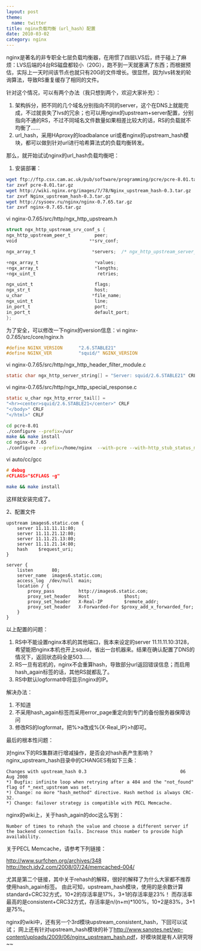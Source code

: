 ```yaml
---
layout: post
theme:
  name: twitter
title: nginx负载均衡（url_hash）配置
date: 2010-03-02
category: nginx
---
```


nginx是著名的非专职全七层负载均衡器，在用惯了四层LVS后，终于碰上了麻烦：LVS后端的4台RS磁盘都较小（20G），跑不到一天就塞满了东西；而根据预估，实际上一天时间该节点也就只有20G的文件增长。很显然，因为lvs转发的轮询算法，导致RS重复缓存了相同的文件。

针对这个情况，可以有两个办法（我只想到两个，欢迎大家补充）：

1. 架构拆分，把不同的几个域名分别指向不同的server，这个在DNS上就能完成，不过就丧失了lvs的冗余；也可以用nginx的upstream+server配置，分别指向不通的RS，不过不同域名文件数量如果相差比较大的话，RS的负载就不均衡了……
2. url_hash，采用HAproxy的loadbalance uri或者nginx的upstream_hash模块，都可以做到针对url进行哈希算法式的负载均衡转发。

那么，就开始试试nginx的url_hash负载均衡吧：

1. 安装部署：
```bash
wget ftp://ftp.csx.cam.ac.uk/pub/software/programming/pcre/pcre-8.01.tar.gz
tar zxvf pcre-8.01.tar.gz
wget http://wiki.nginx.org/images/7/78/Nginx_upstream_hash-0.3.tar.gz
tar zxvf Nginx_upstream_hash-0.3.tar.gz
wget http://sysoev.ru/nginx/nginx-0.7.65.tar.gz
tar zxvf nginx-0.7.65.tar.gz
```
vi nginx-0.7.65/src/http/ngx_http_upstream.h
```c
struct ngx_http_upstream_srv_conf_s {
ngx_http_upstream_peer_t         peer;
void                           **srv_conf;

ngx_array_t                     *servers;  /* ngx_http_upstream_server_t */

+ngx_array_t                     *values;
+ngx_array_t                     *lengths;
+ngx_uint_t                       retries;

ngx_uint_t                       flags;
ngx_str_t                        host;
u_char                          *file_name;
ngx_uint_t                       line;
in_port_t                        port;
in_port_t                        default_port;
};
```

为了安全，可以修改一下nginx的version信息：vi nginx-0.7.65/src/core/nginx.h

```c
#define NGINX_VERSION      "2.6.STABLE21"
#define NGINX_VER          "squid/" NGINX_VERSION
```

vi nginx-0.7.65/src/http/ngx_http_header_filter_module.c

```c
static char ngx_http_server_string[] = "Server: squid/2.6.STABLE21" CRLF;
```

vi nginx-0.7.65/src/http/ngx_http_special_response.c

```c
static u_char ngx_http_error_tail[] =
"<hr><center>squid/2.6.STABLE21</center>" CRLF
"</body>" CRLF
"</html>" CRLF
```

```bash
cd pcre-8.01
./configure --prefix=/usr
make && make install
cd nginx-0.7.65
./configure --prefix=/home/nginx  --with-pcre --with-http_stub_status_module --with-http_ssl_module --without-http_rewrite_module --add-module=/tmp/nginx_upstream_hash-0.3
```
vi auto/cc/gcc

```c
# debug
#CFLAGS="$CFLAGS -g"
```

```bash
make && make install
```

这样就安装完成了。

2、配置文件

```nginx
upstream images6.static.com {
    server 11.11.11.11:80;
    server 11.11.21.12:80;
    server 11.11.21.13:80;
    server 11.11.21.14:80;
    hash    $request_uri;
}

server {
    listen       80;
    server_name  images6.static.com;
    access_log  /dev/null  main;
    location / {
        proxy_pass         http://images6.static.com;
        proxy_set_header   Host             $host;
        proxy_set_header   X-Real-IP        $remote_addr;
        proxy_set_header   X-Forwarded-For $proxy_add_x_forwarded_for;
    }
}
```

以上配置的问题：

1. RS中不能设置nginx本机的其他端口，我本来设定的server 11.11.11.10:3128，希望能把nginx本机也开上squid，省出一台机器来。结果在确认配置了DNS的情况下，返回状态码全是503……
2. RS一旦有宕机的，nginx不会重算hash，导致部分url返回错误信息；而启用hash_again标签的话，其他RS就都乱了。
3. RS中默认logformat中将显示nginx的IP。

解决办法：
1. 不知道
2. 不采用hash_again标签而采用error_page重定向到专门的备份服务器保障访问
3. 修改RS的logformat，把%>a改成%{X-Real_IP}>h即可。

最后的根本性问题：

对nginx下的RS集群进行增减操作，是否会对hash表产生影响？nginx_upstream_hash目录中的CHANGES有如下三条：

    Changes with upstream_hash 0.3                                   06 Aug 2008
    *) Bugfix: infinite loop when retrying after a 404 and the "not_found" flag of *_next_upstream was set.
    *) Change: no more "hash_method" directive. Hash method is always CRC-32.
    *) Change: failover strategy is compatible with PECL Memcache.

nginx的wiki上，关于hash_again的doc这么写到：

    Number of times to rehash the value and choose a different server if the backend connection fails. Increase this number to provide high availability.

关于PECL Memcache，请参考下列链接：

<a title="http://www.surfchen.org/archives/348" href="http://www.surfchen.org/archives/348">http://www.surfchen.org/archives/348</a>
<a href="http://tech.idv2.com/2008/07/24/memcached-004/">http://tech.idv2.com/2008/07/24/memcached-004/</a>

尤其是第二个链接，其中关于rehash的解释，很好的解释了为什么大家都不推荐使用hash_again标签。
由此可知，upstream_hash模块，使用的是余数计算standard+CRC32方式，10+2的存活率是17%，3+1的存活率是23%！
而存活率最高的是consistent+CRC32方式，存活率是n/(n+m)*100%，10+2是83%，3+1是75%。

nginx的wiki中，还有另一个3rd模块upstream_consistent_hash，下回可以试试；
网上还有针对upstream_hash模块的补丁<a href="http://www.sanotes.net/wp-content/uploads/2009/06/nginx_upstream_hash.pdf">http://www.sanotes.net/wp-content/uploads/2009/06/nginx_upstream_hash.pdf</a>，好模块就是有人研究呀~~


